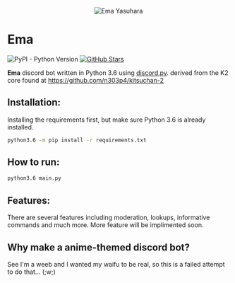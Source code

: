 <p align="center">
  <img src="https://stickershop.line-scdn.net/stickershop/v1/sticker/6216690/ANDROID/sticker.png" alt="Ema Yasuhara">
</p>

Ema
===

![PyPI - Python Version](https://img.shields.io/badge/Python-3.6.4-blue.svg?style=flat-square) [![GitHub Stars](https://img.shields.io/github/stars/wafflemelon/ema.svg?style=flat-square)](https://github.com/wafflemelon/ema/)

**Ema** discord bot written in Python 3.6 using [discord.py](https://github.com/Rapptz/discord.py/tree/rewrite).
derived from the K2 core found at https://github.com/n303p4/kitsuchan-2

## Installation:
Installing the requirements first, but make sure Python 3.6 is already installed.
```sh
python3.6 -m pip install -r requirements.txt
```

## How to run:
```sh
python3.6 main.py
```

## Features:
 There are several features including moderation, lookups, informative commands and much more. More feature will be implimented soon.


## Why make a anime-themed discord bot?

See I'm a weeb and I wanted my waifu to be real, so this is a failed attempt to do that... (;w;) 

